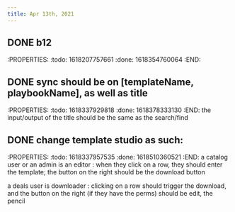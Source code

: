 ```yaml
---
title: Apr 13th, 2021
---
```


## DONE b12
:PROPERTIES:
:todo: 1618207757661
:done: 1618354760064
:END:
## DONE sync should be on [templateName, playbookName], as well as title
:PROPERTIES:
:todo: 1618337929818
:done: 1618378333130
:END:
the input/output of the title should be the same as the search/find
## DONE change template studio as such:
:PROPERTIES:
:todo: 1618337957535
:done: 1618510360521
:END:
a catalog user or an admin is an editor
: when they click on a row, they should enter the template; the button on the right should be the download button

a deals user is downloader
: clicking on a row should trigger the download, and the button on the right (if they have the perms) should be edit, the pencil
